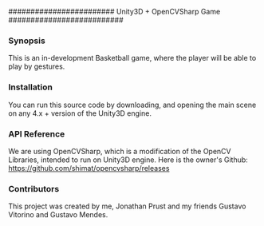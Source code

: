 ######################## Unity3D + OpenCVSharp Game ##########################

### Synopsis ####
This is an in-development Basketball game, where the player will be able to play by gestures.

### Installation ###
You can run this source code by downloading, and opening the main scene on any 4.x + version of the Unity3D engine.

### API Reference ###
We are using OpenCVSharp, which is a modification of the OpenCV Libraries, intended to run on Unity3D engine.
Here is the owner's Github: https://github.com/shimat/opencvsharp/releases

### Contributors ###
This project was created by me, Jonathan Prust and my friends Gustavo Vitorino and Gustavo Mendes.




